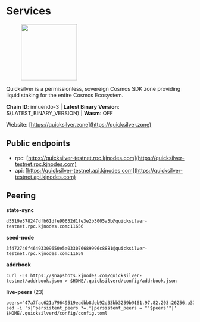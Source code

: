 # Services

<figure><img src="https://raw.githubusercontent.com/kj89/testnet_manuals/main/pingpub/logos/quicksilver.png" width="150" alt=""><figcaption></figcaption></figure>

Quicksilver is a permissionless, sovereign Cosmos SDK zone providing liquid staking for the entire Cosmos Ecosystem.

**Chain ID**: innuendo-3 | **Latest Binary Version**: ${LATEST_BINARY_VERSION} | **Wasm**: OFF

Website: [https://quicksilver.zone](https://quicksilver.zone)


## Public endpoints

* rpc: [https://quicksilver-testnet.rpc.kjnodes.com](https://quicksilver-testnet.rpc.kjnodes.com)
* api: [https://quicksilver-testnet.api.kjnodes.com](https://quicksilver-testnet.api.kjnodes.com)

## Peering

**state-sync**

```
d5519e378247dfb61dfe90652d1fe3e2b3005a5b@quicksilver-testnet.rpc.kjnodes.com:11656
```

**seed-node**

```
3f472746f46493309650e5a033076689996c8881@quicksilver-testnet.rpc.kjnodes.com:11659
```

**addrbook**
```
curl -Ls https://snapshots.kjnodes.com/quicksilver-testnet/addrbook.json > $HOME/.quicksilverd/config/addrbook.json
```

**live-peers** (23)
```
peers="47a7fac621a79649519eadbb8deb92d33bb3259b@161.97.82.203:26256,a37474c1f254cd4b16d924327a755c914e8e7d86@65.109.30.53:26656,7fe3007cba4de49584cbdad9489ffecfc9651c57@65.108.79.246:26673,5844010472bac487748336616d450bc9f0cbc57c@65.108.72.175:29656,2096650d8586b858d3369205f3b46ac4c765bc8e@65.109.53.155:26656,392a7ec2683e288866c353b7a8ac9ecc4e7b4bfc@142.165.207.19:16656,8ff8a186fe9cbc70d0f34891fa051f87e561a48b@158.160.0.93:26656,a854277e77b0ac095e53156266cdc39ad4b13b2f@142.132.205.94:15619,c133c4c0c7034c8c345330f394984ad08092fc14@138.201.17.11:27656,0551eaa0db7097274410ee27a71672817e314b83@167.235.245.191:26656,0a3ac40a7a4ce35978c4da97be2eb6974bc3c58b@185.252.233.217:46656,dc88be3a0075ce429a423237abe223a9528ce0df@65.108.204.119:31656,9e4c87dc3a2365fe44ab52a9e22a43cc6378a935@142.132.199.27:21026,5c6bfcfd42e8a4cf7960cf8b1860eed3de17196d@65.108.75.237:2010,532625a997a6f891405202968607f72afe004f15@202.61.225.157:26666,20b6b3f6c0927c14a2348f5e378b98cb8596fc06@34.105.195.160:26656,7b21198feaf0882f09fcbb24060961f434d158a3@35.242.163.107:26656,3da9fbcb9ec210ec1c94ebc49f46fad3d3721e77@65.108.136.39:26651,7d112277450f0a8ef1059e6b334c373a215726ea@23.88.0.170:15619,433f85361545a434ad6b4202e2f373e4894ecf39@142.132.151.99:15619,ba6c461874236d6dc95083886c8bd833d47d5c0a@195.3.221.13:46656,64c58848cae4f3f1cb5d7700d3c225aa21536d28@142.132.155.252:47656,e0f0703e9ce343c46e0ec01b19216715e817b358@65.109.85.170:28656"
sed -i 's|^persistent_peers *=.*|persistent_peers = "'$peers'"|' $HOME/.quicksilverd/config/config.toml
```
